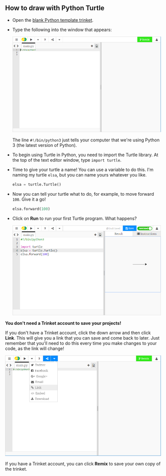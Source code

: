 ## How to draw with Python Turtle

+ Open the [blank Python template trinket](http://jumpto.cc/python-new).

+ Type the following into the window that appears:

    ![screenshot](images/trinket.PNG)

    The line `#!/bin/python3` just tells your computer that we're using Python 3 (the latest version of Python).
    
+ To begin using Turtle in Python, you need to import the Turtle library. At the top of the text editor window, type `import turtle`. 
  
+ Time to give your turtle a name! You can use a variable to do this. I'm naming my turtle `elsa`, but you can name yours whatever you like.

  ```python
  elsa = turtle.Turtle()
  ```

+ Now you can tell your turtle what to do, for example, to move forward `100`. Give it a go!

  ```python
  elsa.forward(100)
  ```
  
+ Click on **Run** to run your first Turtle program. What happens?

  ![](images/import-turtle.png)

__You don't need a Trinket account to save your projects!__

If you don't have a Trinket account, click the down arrow and then click **Link**. This will give you a link that you can save and come back to later. Just remember that you'll need to do this every time you make changes to your code, as the link will change!

![screenshot](images/trinket-link.PNG)

If you have a Trinket account, you can click **Remix** to save your own copy of the trinket.
